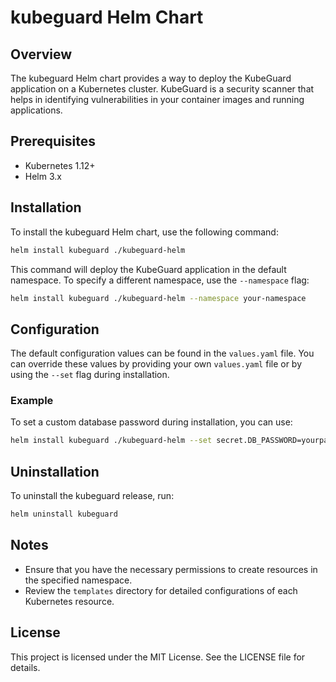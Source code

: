 # kubeguard Helm Chart

## Overview

The kubeguard Helm chart provides a way to deploy the KubeGuard application on a Kubernetes cluster. KubeGuard is a security scanner that helps in identifying vulnerabilities in your container images and running applications.

## Prerequisites

- Kubernetes 1.12+
- Helm 3.x

## Installation

To install the kubeguard Helm chart, use the following command:

```bash
helm install kubeguard ./kubeguard-helm
```

This command will deploy the KubeGuard application in the default namespace. To specify a different namespace, use the `--namespace` flag:

```bash
helm install kubeguard ./kubeguard-helm --namespace your-namespace
```

## Configuration

The default configuration values can be found in the `values.yaml` file. You can override these values by providing your own `values.yaml` file or by using the `--set` flag during installation.

### Example

To set a custom database password during installation, you can use:

```bash
helm install kubeguard ./kubeguard-helm --set secret.DB_PASSWORD=yourpassword
```

## Uninstallation

To uninstall the kubeguard release, run:

```bash
helm uninstall kubeguard
```

## Notes

- Ensure that you have the necessary permissions to create resources in the specified namespace.
- Review the `templates` directory for detailed configurations of each Kubernetes resource.

## License

This project is licensed under the MIT License. See the LICENSE file for details.